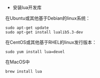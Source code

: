 * 安装lua开发库

在Ubuntu或其他基于Debian的linux系统：
```
sudo apt-get update
sudo apt-get install lualib5.3-dev
```

在CentOS或其他基于RHEL的linux发行版本：
```
sudo yum install lua=devel
```

在MacOS中
```
brew install lua
```